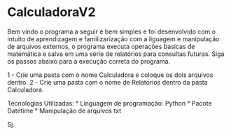 # CalculadoraV2

Bem vindo o programa a seguir é bem simples e foi desenvolvido com o intuito de aprendizagem e familizarização com a liguagem e manipulação de arquivos externos, o programa executa operações basicas de matemática e salva em uma série de relatórios para consultas futuras.
Siga os passos abaixo para a execução correta do programa.

1 - Crie uma pasta com o nome Calculadora e coloque os dois arquivos dentro.
2 - Crie uma pasta com o nome de Relatorios dentro da pasta Calculadora.

Tecnologias Utilizadas:
  ° Linguagem de programação: Python
  ° Pacote Datetime
  ° Manipulação de arquivos txt

Sj.
